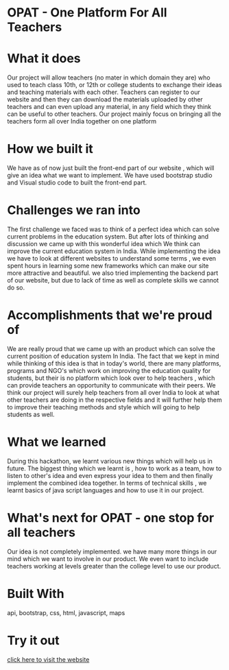 # OPAT - One Platform For All Teachers

# What it does
Our project will allow teachers (no mater in which domain they are) who used to teach class 10th, or 12th or college students to exchange their ideas and teaching materials with each other. Teachers can register to our website and then they can download the materials uploaded by other teachers and can even upload any material, in any field which they think can be useful to other teachers. Our project mainly focus on bringing all the teachers form all over India together on one platform

# How we built it
We have as of now just built the front-end part of our website , which will give an idea what we want to implement. We have used bootstrap studio and Visual studio code to built the front-end part.

# Challenges we ran into
The first challenge we faced was to think of a perfect idea which can solve current problems in the education system. But after lots of thinking and discussion we came up with this wonderful idea which We think can improve the current education system in India. While implementing the idea we have to look at different websites to understand some terms , we even spent hours in learning some new frameworks which can make our site more attractive and beautiful. we also tried implementing the backend part of our website, but due to lack of time as well as complete skills we cannot do so.

# Accomplishments that we're proud of
We are really proud that we came up with an product which can solve the current position of education system In India. The fact that we kept in mind while thinking of this idea is that in today's world, there are many platforms, programs and NGO's which work on improving the education quality for students, but their is no platform which look over to help teachers , which can provide teachers an opportunity to communicate with their peers. We think our project will surely help teachers from all over India to look at what other teachers are doing in the respective fields and it will further help them to improve their teaching methods and style which will going to help students as well.

# What we learned
During this hackathon, we learnt various new things which will help us in future. The biggest thing which we learnt is , how to work as a team, how to listen to other's idea and even express your idea to them and then finally implement the combined idea together. In terms of technical skills , we learnt basics of java script languages and how to use it in our project.

# What's next for OPAT - one stop for all teachers
Our idea is not completely implemented. we have many more things in our mind which we want to involve in our product. We even want to include teachers working at levels greater than the college level to use our product.

# Built With
api, bootstrap, css, html, javascript, maps

# Try it out
[click here to visit the website](https://vasu-garg.github.io/OPAT/)
